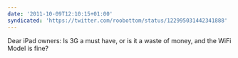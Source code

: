 ```yaml
---
date: '2011-10-09T12:10:15+01:00'
syndicated: 'https://twitter.com/roobottom/status/122995031442341888'
---
```

Dear iPad owners: Is 3G a must have, or is it a waste of money, and the WiFi Model is fine?
